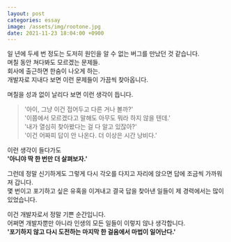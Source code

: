 ```yaml
---
layout: post
categories: essay
image: /assets/img/rootone.jpg
date: 2021-11-23 18:04:00 +0900
---
```


일 년에 두세 번 정도는 도저히 원인을 알 수 없는 버그를 만났던 것 같습니다.  
며칠 동안 쳐다봐도 모르겠는 문제들.  
회사에 출근하면 한숨이 나오게 하는.  
개발자로 지내다 보면 이런 문제들이 가끔씩 찾아옵니다.

며칠을 성과 없이 날리다 보면 이런 생각이 듭니다.  
> '아이, 그냥 이건 접어두고 다른 거나 볼까?'  
> '이쯤에서 모르겠다고 말해도 아무도 뭐라 하지 않을 텐데.'  
> '내가 열심히 찾아봤다는 걸 다 알고 있잖아?'  
> '이건 어짜피 답이 안 나온다. 더 이상은 시간 낭비다.'

이런 생각이 들다가도  
**'아니야 딱 한 번만 더 살펴보자.'**

그런데 정말 신기하게도 그렇게 다시 각오를 다지고 자리에 앉으면 답에 조금씩 가까워져 갑니다.  
몇 번이고 포기하고 싶은 유혹을 이겨내고 결국 답을 찾아낸 일들이 제 경력에서는 많이 있었습니다.

이건 개발자로서 정말 기쁜 순간입니다.  
어쩌면 개발자뿐만 아니라 인생의 모든 일들이 이렇지 않나 생각합니다.  
**'포기하지 않고 다시 도전하는 마지막 한 걸음에서 마법이 일어난다.'**
